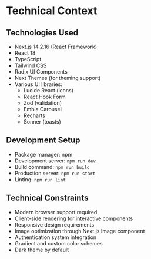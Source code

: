 # Technical Context

## Technologies Used
- Next.js 14.2.16 (React Framework)
- React 18
- TypeScript
- Tailwind CSS
- Radix UI Components
- Next Themes (for theming support)
- Various UI libraries:
  - Lucide React (icons)
  - React Hook Form
  - Zod (validation)
  - Embla Carousel
  - Recharts
  - Sonner (toasts)

## Development Setup
- Package manager: npm
- Development server: `npm run dev`
- Build command: `npm run build`
- Production server: `npm run start`
- Linting: `npm run lint`

## Technical Constraints
- Modern browser support required
- Client-side rendering for interactive components
- Responsive design requirements
- Image optimization through Next.js Image component
- Authentication system integration
- Gradient and custom color schemes
- Dark theme by default
